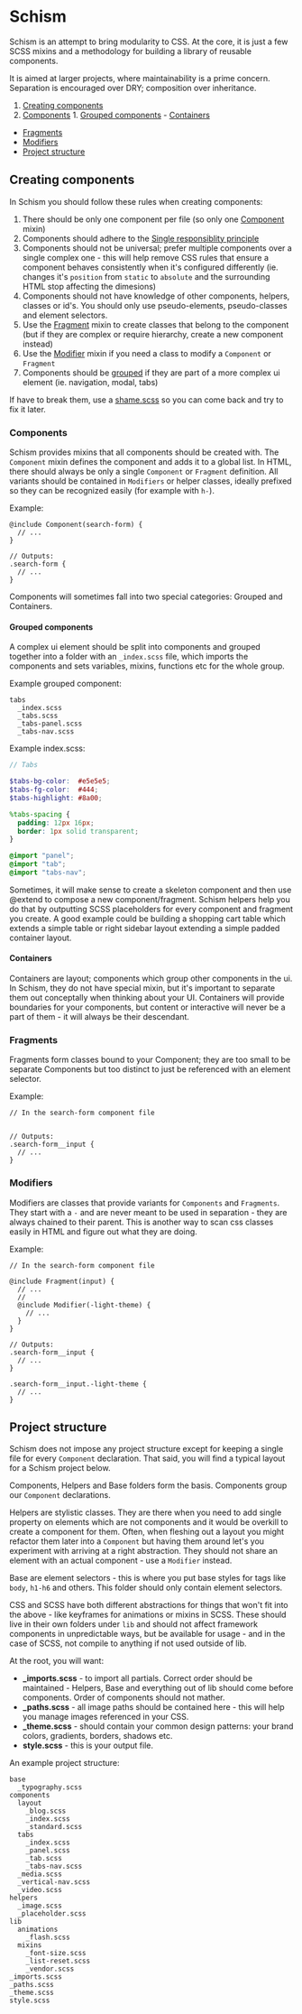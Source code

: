 Schism
======

Schism is an attempt to bring modularity to CSS. At the core, it is just a few SCSS mixins and a methodology for building a library of reusable components.

It is aimed at larger projects, where maintainability is a prime concern. Separation is encouraged over DRY; composition over inheritance.

1. [Creating components](https://github.com/dpiatek/schism#creating-components)
  1. [Components](https://github.com/dpiatek/schism#project-structure)
    1. [Grouped components](https://github.com/dpiatek/schism#project-structure)
    -  [Containers](https://github.com/dpiatek/schism#containers)
  - [Fragments](https://github.com/dpiatek/schism#fragments)
  - [Modifiers](https://github.com/dpiatek/schism#modifiers)
-  [Project structure](https://github.com/dpiatek/schism#project-structure)

## Creating components

In Schism you should follow these rules when creating components:

1. There should be only one component per file (so only one [Component](https://github.com/dpiatek/schism#project-structure) mixin)
2. Components should adhere to the [Single responsiblity principle](http://en.wikipedia.org/wiki/Single_responsibility_principle)
3. Components should not be universal; prefer multiple components over a single complex one - this will help remove CSS rules that ensure a component behaves consistently when it's configured differently (ie. changes it's `position` from `static` to `absolute` and the surrounding HTML stop affecting the dimesions)
4. Components should not have knowledge of other components, helpers, classes or id's. You should only use pseudo-elements, pseudo-classes and element selectors.
5. Use the [Fragment](https://github.com/dpiatek/schism#fragments) mixin to create classes that belong to the component (but if they are complex or require hierarchy, create a new component instead)
6. Use the [Modifier]() mixin if you need a class to modify a `Component` or `Fragment`
7. Components should be [grouped]() if they are part of a more complex ui element (ie. navigation, modal, tabs)

If have to break them, use a [shame.scss](http://csswizardry.com/2013/04/shame-css/) so you can come back and try to fix it later.

### Components

Schism provides mixins that all components should be created with. The `Component` mixin defines the component and adds it to a global list. In HTML, there should always be only a single `Component` or `Fragment` definition. All variants should be contained in `Modifiers` or helper classes, ideally prefixed so they can be recognized easily (for example with `h-`).

Example:
```
@include Component(search-form) {
  // ...
}

// Outputs:
.search-form {
  // ...
}
```

Components will sometimes fall into two special categories: Grouped and Containers.

#### Grouped components

A complex ui element should be split into components and grouped together into a folder with an `_index.scss` file, which imports the components and sets variables, mixins, functions etc for the whole group.

Example grouped component:
```
tabs
  _index.scss
  _tabs.scss
  _tabs-panel.scss
  _tabs-nav.scss
```

Example index.scss:
```scss
// Tabs

$tabs-bg-color:  #e5e5e5;
$tabs-fg-color:  #444;
$tabs-highlight: #8a00;

%tabs-spacing {
  padding: 12px 16px;
  border: 1px solid transparent;
}

@import "panel";
@import "tab";
@import "tabs-nav";
```

Sometimes, it will make sense to create a skeleton component and then use @extend to compose a new component/fragment. Schism helpers help you do that by outputting SCSS placeholders for every component and fragment you create. A good example could be building a shopping cart table which extends a simple table or right sidebar layout extending a simple padded container layout.

#### Containers

Containers are layout; components which group other components in the ui. In Schism, they do not have special mixin, but it's important to separate them out conceptally when thinking about your UI. Containers will provide boundaries for your components, but content or interactive will never be a part of them - it will always be their descendant.

### Fragments

Fragments form classes bound to your Component; they are too small to be separate Components but too distinct to just be referenced with an element selector.

Example:
```
// In the search-form component file


// Outputs:
.search-form__input {
  // ...
}
```

### Modifiers

Modifiers are classes that provide variants for `Components` and `Fragments`. They start with a `-` and are never meant to be used in separation - they are always chained to their parent. This is another way to scan css classes easily in HTML and figure out what they are doing.

Example:
```
// In the search-form component file

@include Fragment(input) {
  // ...
  //
  @include Modifier(-light-theme) {
    // ...
  }
}

// Outputs:
.search-form__input {
  // ...
}

.search-form__input.-light-theme {
  // ...
}
```

## Project structure

Schism does not impose any project structure except for keeping a single file for every `Component` declaration. That said, you will find a typical layout for a Schism project below.

Components, Helpers and Base folders form the basis. Components group our `Component` declarations.

Helpers are stylistic classes. They are there when you need to add single property on elements which are not components and it would be overkill to create a component for them. Often, when fleshing out a layout you might refactor them later into a `Component` but having them around let's you experiment with arriving at a right abstraction. They should not share an element with an actual component - use a `Modifier` instead.

Base are element selectors - this is where you put base styles for tags like `body`, `h1-h6` and others. This folder should only contain element selectors.

CSS and SCSS have both different abstractions for things that won't fit into the above - like keyframes for animations or mixins in SCSS. These should live in their own folders under `lib` and should not affect framework components in unpredictable ways, but be available for usage - and in the case of SCSS, not compile to anything if not used outside of lib.

At the root, you will want:
- **_imports.scss** - to import all partials. Correct order should be maintained - Helpers, Base and everything out of lib should come before components. Order of components should not mather.
- **_paths.scss** - all image paths should be contained here - this will help you manage images referenced in your CSS.
- **_theme.scss** - should contain your common design patterns: your brand colors, gradients, borders, shadows etc.
- **style.scss** - this is your output file.

An example project structure:
```
base
  _typography.scss
components
  layout
    _blog.scss
    _index.scss
    _standard.scss
  tabs
    _index.scss
    _panel.scss
    _tab.scss
    _tabs-nav.scss
  _media.scss
  _vertical-nav.scss
  _video.scss
helpers
  _image.scss
  _placeholder.scss
lib
  animations
    _flash.scss
  mixins
    _font-size.scss
    _list-reset.scss
    _vendor.scss
_imports.scss
_paths.scss
_theme.scss
style.scss
```


